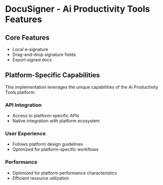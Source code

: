 # DocuSigner - Ai Productivity Tools Features

## Core Features
- Local e-signature
- Drag-and-drop signature fields
- Export signed docs

## Platform-Specific Capabilities
This implementation leverages the unique capabilities of the Ai Productivity Tools platform:

### API Integration
- Access to platform-specific APIs
- Native integration with platform ecosystem

### User Experience
- Follows platform design guidelines
- Optimized for platform-specific workflows

### Performance
- Optimized for platform performance characteristics
- Efficient resource utilization
